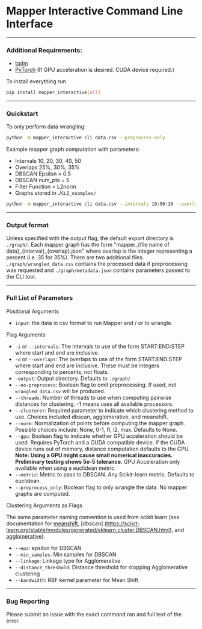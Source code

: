 # Mapper Interactive Command Line Interface

---

### Additional Requirements:

* [tqdm](https://github.com/tqdm/tqdm)
* [PyTorch](https://pytorch.org/) (If GPU acceleration is desired. CUDA device required.)

To install everything run

```sh
pip install mapper_interactive[all]
```

---

### Quickstart

To only perform data wrangling:

```bash
python -m mapper_interactive cli data.csv --preprocess-only
```

Example mapper graph computation with parameters:

* Intervals 10, 20, 30, 40, 50
* Overlaps 25%, 30%, 35%
* DBSCAN Epsilon = 0.5
* DBSCAN num_pts = 5
* Filter Function = L2norm
* Graphs stored in ./`CLI_examples/`

```bash
python -m mapper_interactive cli data.csv --intervals 10:50:10 --overlaps 25:35:5 --clusterer dbscan --eps 0.5 --min_samples 5 --filter l2norm -output ./CLI_examples
```

---

### Output format

Unless specified with the output flag, the default export directory is `./graph/`. Each mapper graph has the form "mapper\_{file name of data}\_{interval}\_{overlap}.json" where overlap is the integer representing a percent (i.e. 35 for 35%). There are two additional files. `./graph/wrangled_data.csv` contains the processed data if preprocessing was requested and `./graph/metadata.json` contains parameters passed to the CLI tool.

---

### Full List of Parameters

Positional Arguments

* `input`: the data in csv format to run Mapper and / or to wrangle.

Flag Arguments

* `-i` or `--intervals`: The intervals to use of the form START:END:STEP where start and end are inclusive.
* `-o` or `--overlaps`: The overlaps to use of the form START:END:STEP where start and end are inclusive. These must be integers corresponding to percents, not floats.
* `-output`: Output directory. Defaults to `./graph/`
* `--no-preprocess`: Boolean flag to omit preprocessing. If used, not `wrangled_data.csv` will be produced.
* `--threads`: Number of threads to use when computing pairwise distances for clustering. -1 means uses all available processors.
* `--clusterer`: Required parameter to indicate which clustering method to use. Choices included dbscan, agglomerative, and meanshift.
* `--norm`: Normalization of points before computing the mapper graph. Possible choices include: None, 0-1, l1, l2, max. Defaults to None.
* `--gpu`: Boolean flag to indicate whether GPU acceleration should be used. Requires PyTorch and a CUDA compatible device. If the CUDA device runs out of memory, distance computation defaults to the CPU. **Note: Using a GPU might cause small numerical inaccuracies. Preliminary testing shows 5e-5 tolerance.** GPU Acceleration only available when using a euclidean metric.
* `--metric`: Metric to pass to DBSCAN. Any Scikit-learn metric. Defaults to euclidean.
* `--preprocess_only`: Boolean flag to only wrangle the data. No mapper graphs are computed.


Clustering Arguments as Flags


The same parameter naming convention is used from scikit learn (see documentation for [meanshift](https://scikit-learn.org/stable/modules/generated/sklearn.cluster.MeanShift.html), [dbscan] (https://scikit-learn.org/stable/modules/generated/sklearn.cluster.DBSCAN.html), and [agglomerative](https://scikit-learn.org/stable/modules/generated/sklearn.cluster.AgglomerativeClustering.html)).

* `--eps`: epsilon for DBSCAN
* `--min_samples`: Min samples for DBSCAN
* `--linkage`: Linkage type for Agglomerative
* `--distance_threshold`: Distance threshold for stopping Agglomerative clustering
* `--bandwidth`: RBF kernel parameter for Mean Shift


----

### Bug Reporting

Please submit an issue with the exact command ran and full text of the error.
